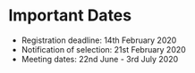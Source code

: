 # Important Dates

* Registration deadline: 14th February 2020
* Notification of selection: 21st February 2020
* Meeting dates: 22nd June - 3rd July 2020

